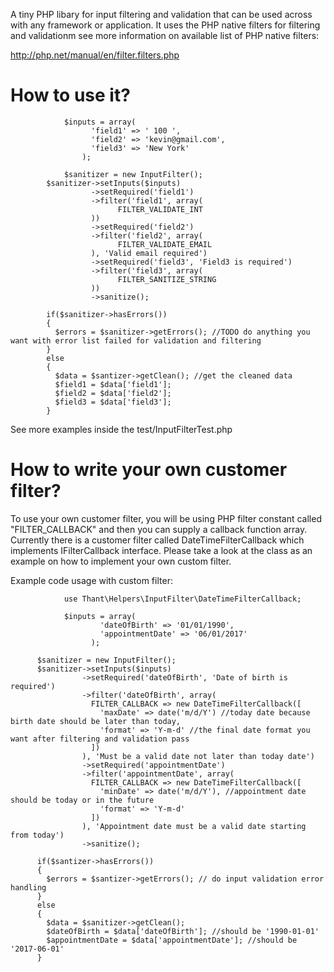 A tiny PHP libary for input filtering and validation that can be used across with any framework or application. It uses the PHP native filters for filtering and validationm see more information on available list of PHP native filters:

http://php.net/manual/en/filter.filters.php


How to use it?
==============

```
			$inputs = array(
                  'field1' => ' 100 ',
                  'field2' => 'kevin@gmail.com',
                  'field3' => 'New York'
                );
                					      
			$sanitizer = new InputFilter();
  		$sanitizer->setInputs($inputs)
  		          ->setRequired('field1')
  		          ->filter('field1', array(
  			            FILTER_VALIDATE_INT
  		          ))
  		          ->setRequired('field2')
  		          ->filter('field2', array(
  			            FILTER_VALIDATE_EMAIL
  		          ), 'Valid email required')
  		          ->setRequired('field3', 'Field3 is required')
  		          ->filter('field3', array(
  			            FILTER_SANITIZE_STRING
  		          ))
  		          ->sanitize();
  		          
  		if($sanitizer->hasErrors())
  		{
  		  $errors = $sanitizer->getErrors(); //TODO do anything you want with error list failed for validation and filtering
  		}
  		else
  		{
  		  $data = $santizer->getClean(); //get the cleaned data
  		  $field1 = $data['field1'];
  		  $field2 = $data['field2'];
  		  $field3 = $data['field3'];
  		}

```

See more examples inside the test/InputFilterTest.php


How to write your own customer filter?
======================================

To use your own customer filter, you will be using PHP filter constant called "FILTER_CALLBACK" and then you can supply a callback function array. 
Currently there is a customer filter called DateTimeFilterCallback which implements IFilterCallback interface. Please take a look at the class as an example on how to implement your own custom filter.
 
Example code usage with custom filter:

```
			use Thant\Helpers\InputFilter\DateTimeFilterCallback;
			
			$inputs = array(
                    'dateOfBirth' => '01/01/1990',
                    'appointmentDate' => '06/01/2017'
                  );
                  					      
      $sanitizer = new InputFilter();
      $sanitizer->setInputs($inputs)
                ->setRequired('dateOfBirth', 'Date of birth is required')
                ->filter('dateOfBirth', array(
                  FILTER_CALLBACK => new DateTimeFilterCallback([
                    'maxDate' => date('m/d/Y') //today date because birth date should be later than today,
                    'format' => 'Y-m-d' //the final date format you want after filtering and validation pass
                  ])
                ), 'Must be a valid date not later than today date')
                ->setRequired('appointmentDate')
                ->filter('appointmentDate', array(
                  FILTER_CALLBACK => new DateTimeFilterCallback([
                    'minDate' => date('m/d/Y'), //appointment date should be today or in the future
                    'format' => 'Y-m-d'
                  ])
                ), 'Appointment date must be a valid date starting from today')
                ->sanitize();
                
      if($santizer->hasErrors())
      {
        $errors = $santizer->getErrors(); // do input validation error handling 
      }
      else
      {
        $data = $sanitizer->getClean();
        $dateOfBirth = $data['dateOfBirth']; //should be '1990-01-01'
        $appointmentDate = $data['appointmentDate']; //should be '2017-06-01'
      }
```

